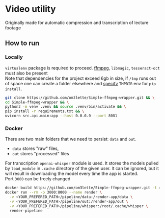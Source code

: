 # Video utility

Originally made for automatic compression and transcription of lecture footage

## How to run

### Locally

`virtualenv` package is required to proceed. [ffmpeg](https://www.ffmpeg.org/download.html), `libmagic`, `tesseract-oct` must also be present\
Note that dependencies for the project exceed 6gb in size, if `/tmp` runs out of space one can create a folder elsewhere and
[specify](https://stackoverflow.com/a/67123076/20957519) `TMPDIR` env for `pip install`.
```bash
git clone https://github.com/om3lette/Simple-ffmpeg-wrapper.git && \
cd Simple-ffmpeg-wrapper && \
python3 -m venv .venv && source .venv/bin/activate && \
pip install -r requirements.txt && \
uvicorn src.api.main:app --host 0.0.0.0 --port 8081
```

### Docker

There are two main folders that we need to persist: `data` and `out`.
- `data` stores "raw" files,
- `out` stores "processed" files

For transcription `openai-whisper` module is used. It stores the models pulled by `load_module` in `.cache` directory
of the given user. It can be ignored, but it will result in downloading the model every time the app is started.\
Port `3000` can be freely changed
```bash
docker build https://github.com/om3lette/Simple-ffmpeg-wrapper.git -t render-pipeline && \
docker run --rm -p 3000:8000 --name render \
  -v <YOUR_PREFERED_PATH>/pipeline/data:/render-app/data \
  -v <YOUR_PREFERED_PATH>/pipeline/out:/render-app/out \
  -v <YOUR_PREFERED_PATH>/pipeline/whisper:/root/.cache/whisper \
  render-pipeline
```
